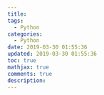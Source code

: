 ```yaml
---
title: 
tags:
  - Python
categories:
  - Python
date: 2019-03-30 01:55:36
updated: 2019-03-30 01:55:36
toc: true
mathjax: true
comments: true
description: 
---
```

